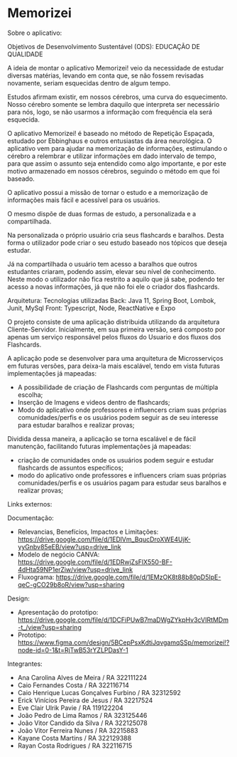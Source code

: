 # Memorizei
Sobre o aplicativo:

Objetivos de Desenvolvimento Sustentável (ODS): EDUCAÇÃO DE QUALIDADE

A ideia de montar o aplicativo Memorizei! veio da necessidade de estudar diversas matérias, levando em conta que, se não fossem revisadas novamente, seriam esquecidas dentro de algum tempo. 

Estudos afirmam existir, em nossos cérebros, uma curva do esquecimento. Nosso cérebro somente se lembra daquilo que interpreta ser necessário para nós, logo, se não usarmos a informação com frequência ela será esquecida.

O aplicativo Memorizei! é baseado no método de Repetição Espaçada, estudado por Ebbinghaus e outros entusiastas da área neurológica. O aplicativo vem para ajudar na memorização de informações, estimulando o cérebro a relembrar e utilizar informações em dado intervalo de tempo, para que assim o assunto seja entendido como algo importante, e por este motivo armazenado em nossos cérebros, seguindo o método em que foi baseado.

O aplicativo possui a missão de tornar o estudo e a memorização de informações mais fácil e acessível para os usuários.

O mesmo dispõe de duas formas de estudo, a personalizada e a compartilhada.

Na personalizada o próprio usuário cria seus flashcards e baralhos. Desta forma o utilizador pode criar o seu estudo baseado nos tópicos que deseja estudar.

Já na compartilhada o usuário tem acesso a baralhos que outros estudantes criaram, podendo assim, elevar seu nível de conhecimento. Neste modo o utilizador não fica restrito a aquilo que já sabe, podendo ter acesso a novas informações, já que não foi ele o criador dos flashcards.


Arquitetura: 
Tecnologias utilizadas
Back: Java 11, Spring Boot, Lombok, Junit, MySql
Front: Typescript, Node, ReactNative e Expo

O projeto consiste de uma aplicação distribuida utilizando da arquitetura Cliente-Servidor. 
Inicialmente, em sua primeira versão, será composto por apenas um serviço responsável pelos fluxos do Usuario e dos fluxos dos Flashcards.

A aplicação pode se desenvolver para uma arquitetura de Microsserviços em futuras versões, para deixa-la mais escalável, tendo em vista futuras implementações já mapeadas: 
- A possibilidade de criação de Flashcards com perguntas de múltipla escolha;
- Inserção de Imagens e videos dentro de flashcards;
- Modo do aplicativo onde professores e influencers criam suas próprias comunidades/perfis e os usuários podem seguir as de seu interesse para estudar baralhos e realizar provas;

Dividida dessa maneira, a aplicação se torna escalável e de fácil manutenção, facilitando futuras implementações já mapeadas: 
- criação de comunidades onde os usuários podem seguir e estudar flashcards de assuntos específicos;
- modo do aplicativo onde professores e influencers criam suas próprias comunidades/perfis e os usuários pagam para estudar seus baralhos e realizar provas;

Links externos:

Documentação:
- Relevancias, Benefícios, Impactos e Limitações: https://drive.google.com/file/d/1EDlVm_BqucDroXWE4UjK-yyGnbv85eEB/view?usp=drive_link
- Modelo de negócio CANVA: https://drive.google.com/file/d/1EDRwjZsFlX550-BF-4dHta59NP1erZiw/view?usp=drive_link
- Fluxograma: https://drive.google.com/file/d/1EMzOK8t88b80pD5IpE-qeC-gCO29b8oR/view?usp=sharing

Design:
- Apresentação do prototipo: https://drive.google.com/file/d/1DCFiPUwB7maDWgZYkpHv3cVIRtMDm-t_/view?usp=sharing
- Prototipo: https://www.figma.com/design/5BCepPsxKdtiJqvgamqSSp/memorizei!?node-id=0-1&t=RjTwB53rYZLPDasY-1



Integrantes:
- Ana Carolina Alves de Meira / RA 322111224
- Caio Fernandes Costa / RA 322116714
- Caio Henrique Lucas Gonçalves Furbino / RA 32312592
- Erick Vinícios Pereira de Jesus / RA 32217524
- Eve Clair Ulrik Pavie / RA 119122204
- João Pedro de Lima Ramos / RA 323125446
- João Vitor Candido da Silva / RA 322125078
- João Vitor Ferreira Nunes / RA 32215883
- Kayane Costa Martins / RA 322129388
- Rayan Costa Rodrigues / RA 322116715
